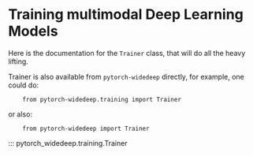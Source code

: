 # Training multimodal Deep Learning Models

Here is the documentation for the ``Trainer`` class, that will do all the heavy lifting.

Trainer is also available from ``pytorch-widedeep`` directly, for example, one could do:

```
	from pytorch-widedeep.training import Trainer
```

or also:

```
	from pytorch-widedeep import Trainer
```

::: pytorch_widedeep.training.Trainer
